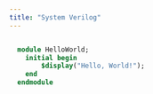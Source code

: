 ```yaml
---
title: "System Verilog"
---
```


```systemverilog

  module HelloWorld;
    initial begin
        $display("Hello, World!");
    end
  endmodule


```
